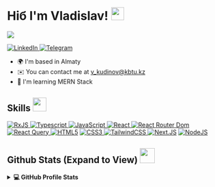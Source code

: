 <h1> Hiб I'm Vladislav! <img src = "https://raw.githubusercontent.com/MartinHeinz/MartinHeinz/master/wave.gif" width = 30px> </h1>
<p align='center'>
</p>

<p>
  <a href="https://github.com/DenverCoder1/readme-typing-svg"><img src="https://readme-typing-svg.herokuapp.com?&font=IBM+Plex+Sans&color=abcdef&size=20&lines=;I'm+a+Full-stack+Developer;I'm+a+Software+Engineer" /></a>
</p>

   <a href="https://www.linkedin.com/in/Lazynx/" target="_blank">
    <img alt="LinkedIn" src="https://img.shields.io/badge/LinkedIn-0077B5?style=for-the-badge&logo=linkedin&logoColor=white">
  </a>   
  
   <a href="https://t.me/Lazynx" target="_blank">
    <img alt="Telegram" src="https://img.shields.io/badge/Telegram-2CA5E0?style=for-the-badge&logo=telegram&logoColor=white">
  </a>   
 
- 🌍  I'm based in Almaty
- ✉️  You can contact me at [v\_kudinov@kbtu.kz](mailto:v_kudinov@kbtu.kz)
- 🧠  I'm learning MERN Stack

<h2> Skills <img src = "https://media2.giphy.com/media/QssGEmpkyEOhBCb7e1/giphy.gif?cid=ecf05e47a0n3gi1bfqntqmob8g9aid1oyj2wr3ds3mg700bl&rid=giphy.gif" width = 32px> </h2>
<a href="https://rxjs.dev/" target="_blank">
    <img alt="RxJS" src="https://img.shields.io/badge/rxjs-%23B7178C.svg?style=for-the-badge&logo=reactivex&logoColor=white">
  </a>
     <a href="https://www.typescriptlang.org/" target="_blank">
    <img alt="Typescript" src="https://img.shields.io/badge/typescript-%23007ACC.svg?style=for-the-badge&logo=typescript&logoColor=white">
  </a>


   <a href="https://developer.mozilla.org/en/docs/Web/JavaScript" target="_blank">
    <img alt="JavaScript" src="https://img.shields.io/badge/javascript-%23323330.svg?style=for-the-badge&logo=javascript&logoColor=%23F7DF1E">
  </a>

   <a href="https://react.dev/" target="_blank">
    <img alt="React" src="https://img.shields.io/badge/react-%2320232a.svg?style=for-the-badge&logo=react&logoColor=%2361DAFB">
  </a>

   <a href="https://reactrouter.com/en/main" target="_blank">
    <img alt="React Router Dom" src="https://img.shields.io/badge/React_Router-CA4245?style=for-the-badge&logo=react-router&logoColor=white)">
  </a>

   <a href="https://tanstack.com/query/v5/docs/framework/react/overview" target="_blank">
    <img alt="React Query" src="https://img.shields.io/badge/-React%20Query-FF4154?style=for-the-badge&logo=react%20query&logoColor=white">
  </a>
<a href="https://www.w3.org/TR/2011/WD-html5-20110405/"><img alt="HTML5" src="https://img.shields.io/badge/html5-%23E34F26.svg?style=for-the-badge&logo=html5&logoColor=white"></a>

   <a href="https://www.w3.org/Style/CSS/" target="_blank">
    <img alt="CSS3" src="https://img.shields.io/badge/css3-%231572B6.svg?style=for-the-badge&logo=css3&logoColor=white">
  </a>
   
   <a href="https://tailwindcss.com/" target="_blank">
    <img alt="TailwindCSS" src="https://img.shields.io/badge/tailwindcss-%2338B2AC.svg?style=for-the-badge&logo=tailwind-css&logoColor=white">
  </a>
<a href="https://nextjs.org/"><img alt="Next.JS" src="https://img.shields.io/badge/Next-black?style=for-the-badge&logo=next.js&logoColor=white"></a>
<a href="https://nodejs.org/en"><img alt="NodeJS" src="https://img.shields.io/badge/node.js-6DA55F?style=for-the-badge&logo=node.js&logoColor=white"></a>

<h2> Github Stats (Expand to View) <img src = "https://i.pinimg.com/originals/65/c4/f4/65c4f452571be1261e9c623f7da488ac.gif" width = 35px> </h2>

<details> 
  <summary><b>💻 GitHub Profile Stats</b></summary>
  <br/>
  <p align="center">
    <p><img align="left" src="https://github-readme-stats.vercel.app/api/top-langs?username=Lazynx&show_icons=true&locale=en&layout=compact" alt="Lazynx" /></p>
  <br/>
  &nbsp;
	  <p>&nbsp;<img align="center" src="https://github-readme-stats.vercel.app/api?username=Lazynx&show_icons=true&locale=en" alt="Lazynx" /></p>
  <br/>
  </p>
</details>

<br/>
